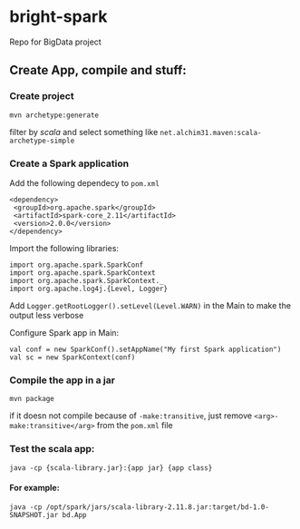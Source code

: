 # bright-spark
Repo for BigData project

## Create App, compile and stuff:
### Create project
```
mvn archetype:generate
```
filter by *scala* and select something like `net.alchim31.maven:scala-archetype-simple`

### Create a Spark application
Add the following dependecy to `pom.xml` 

```
<dependency>
 <groupId>org.apache.spark</groupId>
 <artifactId>spark-core_2.11</artifactId>
 <version>2.0.0</version>
</dependency>
```

Import the following libraries:
```
import org.apache.spark.SparkConf
import org.apache.spark.SparkContext
import org.apache.spark.SparkContext._
import org.apache.log4j.{Level, Logger}
```

Add `Logger.getRootLogger().setLevel(Level.WARN)` in the Main to make the output less verbose

Configure Spark app in Main:
```
val conf = new SparkConf().setAppName("My first Spark application")
val sc = new SparkContext(conf)
```

### Compile the app in a jar
```
mvn package
```
if it doesn not compile because of `-make:transitive`, just remove `<arg>-make:transitive</arg>` from the `pom.xml` file


### Test the scala app:
`java -cp {scala-library.jar}:{app jar} {app class}`

#### For example:
`java -cp /opt/spark/jars/scala-library-2.11.8.jar:target/bd-1.0-SNAPSHOT.jar bd.App`
